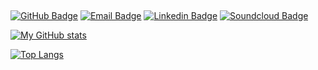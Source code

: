 ## 

[![GitHub Badge](https://img.shields.io/badge/-@r--iskey-%23181717?style=flat&logo=github)](https://github.com/r-iskey)
[![Email Badge](https://img.shields.io/badge/-robert.keyan@proton.me-8a90c7?style=flat&logo=ProtonMail&logoColor=white&link=mailto:robert.keyan@proton.me)](mailto:robert.keyan@proton.me)
[![Linkedin Badge](https://img.shields.io/badge/-@robert-blue?style=flat&logo=Linkedin&logoColor=white&link=https://www.linkedin.com/in/riskey/)](https://www.linkedin.com/in/riskey/)
[![Soundcloud Badge](https://img.shields.io/badge/-@egg__sound-ff7500?style=flat&logo=Soundcloud&logoColor=white&link=https://soundcloud.com/egg_sound)](https://soundcloud.com/egg_sound)

[![My GitHub stats](https://github-readme-stats.vercel.app/api?username=r-iskey&count_private=true&show_icons=true&theme=github_dark&include_all_commits=true&hide=contribs&custom_title=My+Github+Stats)](https://github.com/r-iskey/github-readme-stats)

[![Top Langs](https://github-readme-stats.vercel.app/api/top-langs/?username=r-iskey&hide=phpa&layout=compact&theme=github_dark)](https://github.com/r-iskey/github-readme-stats)

